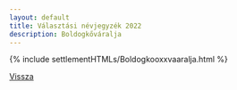 ```yaml
---
layout: default
title: Választási névjegyzék 2022
description: Boldogkőváralja
---
```


{% include settlementHTMLs/Boldogkooxxvaaralja.html %}

[Vissza](./)
